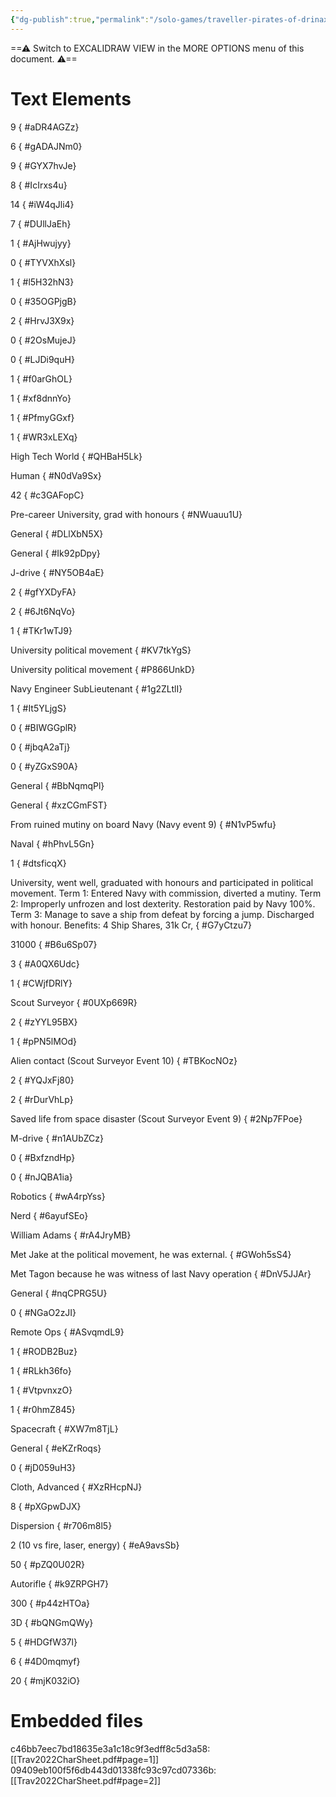 ```yaml
---
{"dg-publish":true,"permalink":"/solo-games/traveller-pirates-of-drinax/play/p-cs/william-adams/","tags":["excalidraw"]}
---
```


==⚠  Switch to EXCALIDRAW VIEW in the MORE OPTIONS menu of this document. ⚠==


# Text Elements
9
{ #aDR4AGZz}


6
{ #gADAJNm0}


9
{ #GYX7hvJe}


8
{ #IcIrxs4u}


14
{ #iW4qJli4}


7
{ #DUllJaEh}


1
{ #AjHwujyy}


0
{ #TYVXhXsl}


1
{ #l5H32hN3}


0
{ #35OGPjgB}


2
{ #HrvJ3X9x}


0
{ #2OsMujeJ}


0
{ #LJDi9quH}


1
{ #f0arGhOL}


1
{ #xf8dnnYo}


1
{ #PfmyGGxf}


1
{ #WR3xLEXq}


High Tech World
{ #QHBaH5Lk}


Human
{ #N0dVa9Sx}


42
{ #c3GAFopC}


Pre-career University, grad with honours
{ #NWuauu1U}


General
{ #DLlXbN5X}


General
{ #Ik92pDpy}


J-drive
{ #NY5OB4aE}


2
{ #gfYXDyFA}


2
{ #6Jt6NqVo}


1
{ #TKr1wTJ9}


University political movement
{ #KV7tkYgS}


University political movement
{ #P866UnkD}


Navy Engineer SubLieutenant
{ #1g2ZLtlI}


1
{ #It5YLjgS}


0
{ #BIWGGplR}


0
{ #jbqA2aTj}


0
{ #yZGxS90A}


General
{ #BbNqmqPl}


General
{ #xzCGmFST}


From ruined mutiny on board Navy (Navy event 9)
{ #N1vP5wfu}


Naval
{ #hPhvL5Gn}


1
{ #dtsficqX}


University, went well, graduated with honours and
participated in political movement.
Term 1: Entered Navy with commission, diverted a mutiny.
Term 2: Improperly unfrozen and lost dexterity. Restoration paid by Navy 100%.
Term 3: Manage to save a ship from defeat by forcing a jump.
Discharged with honour.
Benefits: 4 Ship Shares, 31k Cr, 
{ #G7yCtzu7}


31000
{ #B6u6Sp07}


3
{ #A0QX6Udc}


1
{ #CWjfDRlY}


Scout Surveyor
{ #0UXp669R}


2
{ #zYYL95BX}


1
{ #pPN5lMOd}


Alien contact (Scout Surveyor Event 10)
{ #TBKocNOz}


2
{ #YQJxFj80}


2
{ #rDurVhLp}


Saved life from space disaster (Scout Surveyor Event 9)
{ #2Np7FPoe}


M-drive
{ #n1AUbZCz}


0
{ #BxfzndHp}


0
{ #nJQBA1ia}


Robotics
{ #wA4rpYss}


Nerd
{ #6ayufSEo}


William Adams
{ #rA4JryMB}


Met Jake at the political movement, he was external.
{ #GWoh5sS4}


Met Tagon because he was witness of last Navy operation
{ #DnV5JJAr}


General
{ #nqCPRG5U}


0
{ #NGaO2zJI}


Remote Ops
{ #ASvqmdL9}


1
{ #RODB2Buz}


1
{ #RLkh36fo}


1
{ #VtpvnxzO}


1
{ #r0hmZ845}


Spacecraft
{ #XW7m8TjL}


General
{ #eKZrRoqs}


0
{ #jD059uH3}


Cloth, Advanced
{ #XzRHcpNJ}


8
{ #pXGpwDJX}


Dispersion
{ #r706m8l5}


2 (10 vs fire, laser, energy)
{ #eA9avsSb}


50
{ #pZQ0U02R}


Autorifle
{ #k9ZRPGH7}


300
{ #p44zHTOa}


3D
{ #bQNGmQWy}


5
{ #HDGfW37l}


6
{ #4D0mqmyf}


20
{ #mjK032iO}



# Embedded files
c46bb7eec7bd18635e3a1c18c9f3edff8c5d3a58: [[Trav2022CharSheet.pdf#page=1]]
09409eb100f5f6db443d01338fc93c97cd07336b: [[Trav2022CharSheet.pdf#page=2]]

